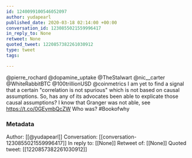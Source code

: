 ```yaml
---
id: 1240099100546052097
author: yudapearl
published_date: 2020-03-18 02:14:00 +00:00
conversation_id: 1230855021559996417
in_reply_to: None
retweet: None
quoted_tweet: 1220857382261030912
type: tweet
tags:

---
```


@pierre_rochard @dopamine_uptake @TheStalwart @nic__carter @WhiteRabbitBTC @100trillionUSD @coinmetrics I am yet to find a signal that a certain "correlation is not spurious" which is not based on causal assumptions. So, has any of its advocates been able to explicate those causal assumptions? I know that Granger was not able, see https://t.co/0GEymbQcZW Who was? #Bookofwhy

### Metadata

Author: [[@yudapearl]]
Conversation: [[conversation-1230855021559996417]]
In reply to: [[None]]
Retweet of: [[None]]
Quoted tweet: [[1220857382261030912]]
